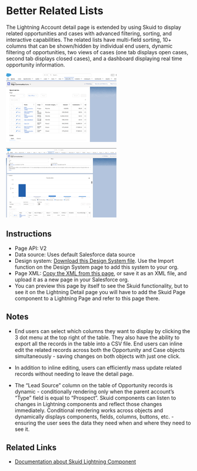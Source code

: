 # Better Related Lists

The Lightning Account detail page is extended by using Skuid to display related opportunities and cases with advanced filtering, sorting, and interactive capabilities. The related lists have multi-field sorting, 10+ columns that can be shown/hidden by individual end users, dynamic filtering of opportunities, two views of cases (one tab displays open cases, second tab displays closed cases), and a dashboard displaying real time opportunity information.

<img src="OppList.png" width="300"></img>

<img src="OppDashboard.png" width="300"></img>


## Instructions
- Page API:  V2
- Data source: Uses default Salesforce data source
- Design system: [Download this Design System file](Skuid_Appetizer.designsystem?raw=true).  Use the Import function on the Design System page to add this system to your org. 
- Page XML:  [Copy the XML from this page](FilteredLists.xml?raw=true), or save it as an XML file, and upload it as a new page in your Salesforce org.  
- You can preview this page by itself to see the Skuid functionality,  but to see it on the Lightning Detail page you will have to add the Skuid Page component to a Lightning Page  and refer to this page there. 

## Notes

- End users can select which columns they want to display by clicking the 3 dot menu at the top right of the table. They also have the ability to export all the records in the table into a CSV file. End users can inline edit the related records across both the Opportunity and Case objects simultaneously - saving changes on both objects with just one click.

- In addition to inline editing, users can efficiently mass update related records without needing to leave the detail page.

- The “Lead Source” column on the table of Opportunity records is dynamic - conditionally rendering only when the parent account’s “Type” field is equal to “Prospect”. Skuid components can listen to changes in Lightning components and reflect those changes immediately. Conditional rendering works across objects and dynamically displays components, fields, columns, buttons, etc. - ensuring the user sees the data they need when and where they need to see it.

## Related Links
- [Documentation about Skuid Lightning Component](https://docs.skuid.com/latest/v2/en/skuid/deploy/salesforce/lightning/#the-skuid-page-lightning-component)
